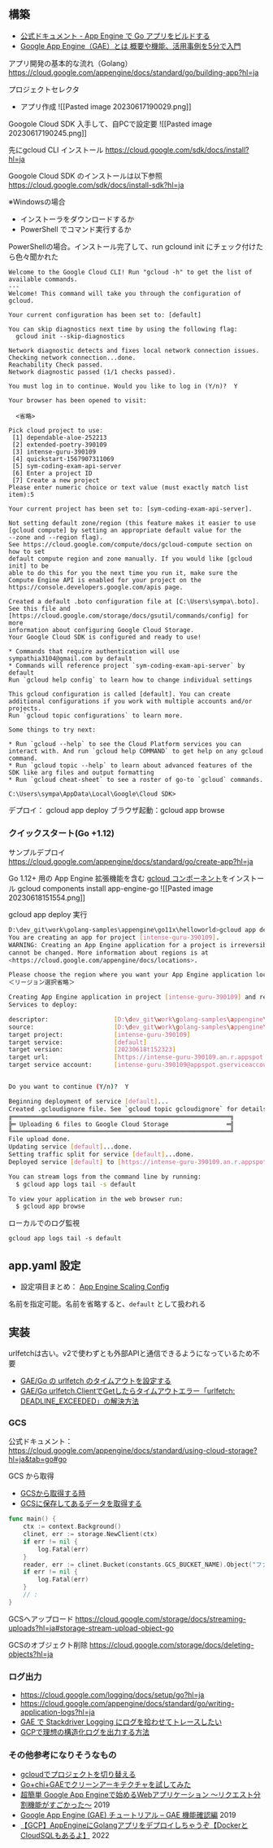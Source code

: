 
## 構築


- [公式ドキュメント - App Engine で Go アプリをビルドする](https://cloud.google.com/appengine/docs/standard/go/building-app?hl=ja#local-machine)
- [Google App Engine（GAE）とは 概要や機能、活用事例を5分で入門](https://cloud-ace.jp/column/detail251/)


アプリ開発の基本的な流れ（Golang）
https://cloud.google.com/appengine/docs/standard/go/building-app?hl=ja

プロジェクトセレクタ
- アプリ作成
![[Pasted image 20230617190029.png]]

Googole Cloud SDK 入手して、自PCで設定要
![[Pasted image 20230617190245.png]]

先にgcloud CLI インストール
https://cloud.google.com/sdk/docs/install?hl=ja

Googole Cloud SDK のインストールは以下参照
https://cloud.google.com/sdk/docs/install-sdk?hl=ja

※Windowsの場合
- インストーラをダウンロードするか
- PowerShell でコマンド実行するか

PowerShellの場合。インストール完了して、run gclound init にチェック付けたら色々聞かれた

```
Welcome to the Google Cloud CLI! Run "gcloud -h" to get the list of available commands.
---
Welcome! This command will take you through the configuration of gcloud.

Your current configuration has been set to: [default]

You can skip diagnostics next time by using the following flag:
  gcloud init --skip-diagnostics

Network diagnostic detects and fixes local network connection issues.
Checking network connection...done.
Reachability Check passed.
Network diagnostic passed (1/1 checks passed).

You must log in to continue. Would you like to log in (Y/n)?  Y

Your browser has been opened to visit:

  <省略>

Pick cloud project to use:
 [1] dependable-aloe-252213
 [2] extended-poetry-390109
 [3] intense-guru-390109
 [4] quickstart-1567907311069
 [5] sym-coding-exam-api-server
 [6] Enter a project ID
 [7] Create a new project
Please enter numeric choice or text value (must exactly match list item):5

Your current project has been set to: [sym-coding-exam-api-server].

Not setting default zone/region (this feature makes it easier to use
[gcloud compute] by setting an appropriate default value for the
--zone and --region flag).
See https://cloud.google.com/compute/docs/gcloud-compute section on how to set
default compute region and zone manually. If you would like [gcloud init] to be
able to do this for you the next time you run it, make sure the
Compute Engine API is enabled for your project on the
https://console.developers.google.com/apis page.

Created a default .boto configuration file at [C:\Users\sympa\.boto]. See this file and
[https://cloud.google.com/storage/docs/gsutil/commands/config] for more
information about configuring Google Cloud Storage.
Your Google Cloud SDK is configured and ready to use!

* Commands that require authentication will use sympathia3104@gmail.com by default
* Commands will reference project `sym-coding-exam-api-server` by default
Run `gcloud help config` to learn how to change individual settings

This gcloud configuration is called [default]. You can create additional configurations if you work with multiple accounts and/or projects.
Run `gcloud topic configurations` to learn more.

Some things to try next:

* Run `gcloud --help` to see the Cloud Platform services you can interact with. And run `gcloud help COMMAND` to get help on any gcloud command.
* Run `gcloud topic --help` to learn about advanced features of the SDK like arg files and output formatting
* Run `gcloud cheat-sheet` to see a roster of go-to `gcloud` commands.

C:\Users\sympa\AppData\Local\Google\Cloud SDK>
```

デプロイ： gcloud app deploy
ブラウザ起動：gcloud app browse

### クイックスタート(Go +1.12)

サンプルデプロイ
https://cloud.google.com/appengine/docs/standard/go/create-app?hl=ja

Go 1.12+ 用の App Engine 拡張機能を含む [gcloud コンポーネント](https://cloud.google.com/sdk/docs/managing-components?hl=ja)をインストール
gcloud components install app-engine-go
![[Pasted image 20230618151554.png]]

gcloud app deploy 実行
```sh
D:\dev_git\work\golang-samples\appengine\go11x\helloworld>gcloud app deploy
You are creating an app for project [intense-guru-390109].
WARNING: Creating an App Engine application for a project is irreversible and the region
cannot be changed. More information about regions is at
<https://cloud.google.com/appengine/docs/locations>.

Please choose the region where you want your App Engine application located:
＜リージョン選択省略＞

Creating App Engine application in project [intense-guru-390109] and region [asia-northeast1]....done.
Services to deploy:

descriptor:                  [D:\dev_git\work\golang-samples\appengine\go11x\helloworld\app.yaml]
source:                      [D:\dev_git\work\golang-samples\appengine\go11x\helloworld]
target project:              [intense-guru-390109]
target service:              [default]
target version:              [20230618t152323]
target url:                  [https://intense-guru-390109.an.r.appspot.com]
target service account:      [intense-guru-390109@appspot.gserviceaccount.com]


Do you want to continue (Y/n)?  Y

Beginning deployment of service [default]...
Created .gcloudignore file. See `gcloud topic gcloudignore` for details.
╔════════════════════════════════════════════════════════════╗
╠═ Uploading 6 files to Google Cloud Storage                ═╣
╚════════════════════════════════════════════════════════════╝
File upload done.
Updating service [default]...done.
Setting traffic split for service [default]...done.
Deployed service [default] to [https://intense-guru-390109.an.r.appspot.com]

You can stream logs from the command line by running:
  $ gcloud app logs tail -s default

To view your application in the web browser run:
  $ gcloud app browse
```

ローカルでのログ監視
```
gcloud app logs tail -s default
```




## app.yaml 設定

- 設定項目まとめ： [App Engine Scaling Config](https://qiita.com/sinmetal/items/017e7aa395ff459fca7c)

名前を指定可能。名前を省略すると、`default` として扱われる

## 実装

urlfetchは古い。v2で使わずとも外部APIと通信できるようになっているため不要
-  [GAE/Go の urlfetch のタイムアウトを設定する](https://www.pospome.work/entry/2017/12/17/112144)
- [GAE/Go urlfetch.ClientでGetしたらタイムアウトエラー「urlfetch: DEADLINE_EXCEEDED」の解決方法](https://qiita.com/hirocueki2/items/56065f3ab46bf455253e)

### GCS

公式ドキュメント： https://cloud.google.com/appengine/docs/standard/using-cloud-storage?hl=ja&tab=go#go

GCS から取得
- [GCSから取得する時](https://ema-hiro.hatenablog.com/entry/2018/04/20/011427)
- [GCSに保存してあるデータを取得する](https://ema-hiro.hatenablog.com/entry/2018/04/20/011427)

```go
func main() {
    ctx := context.Background()
    clinet, err := storage.NewClient(ctx)
    if err != nil {
        log.Fatal(err)
    }
	reader, err := clinet.Bucket(constants.GCS_BUCKET_NAME).Object("ファイル名").NewReader(ctx)  // 戻り値: io.Reader
    if err != nil {
        log.Fatal(err)
    }
    // :
}
```



GCSへアップロード
https://cloud.google.com/storage/docs/streaming-uploads?hl=ja#storage-stream-upload-object-go

GCSのオブジェクト削除
https://cloud.google.com/storage/docs/deleting-objects?hl=ja

### ログ出力

- https://cloud.google.com/logging/docs/setup/go?hl=ja
- https://cloud.google.com/appengine/docs/standard/go/writing-application-logs?hl=ja
- [GAE で Stackdriver Logging にログを拾わせてトレースしたい](https://scrapbox.io/pokutuna/GAE_%E3%81%A7_Stackdriver_Logging_%E3%81%AB%E3%83%AD%E3%82%B0%E3%82%92%E6%8B%BE%E3%82%8F%E3%81%9B%E3%81%A6%E3%83%88%E3%83%AC%E3%83%BC%E3%82%B9%E3%81%97%E3%81%9F%E3%81%84)
- [GCPで理想の構造化ログを出力する方法](https://zenn.dev/glassonion1/articles/c58505bf594868)

### その他参考になりそうなもの

- [gcloudでプロジェクトを切り替える](https://zenn.dev/taka_baya/articles/ef12fe9a043560)
- [Go+chi+GAEでクリーンアーキテクチャを試してみた](https://rinoguchi.net/2022/08/go-crean-achitecure.html)
- [超簡単 Google App Engineで始めるWebアプリケーション 〜リクエスト分割機能がすごかった〜](https://dev.classmethod.jp/articles/gae-webapp/#toc-1)  2019
- [Google App Engine (GAE) チュートリアル – GAE 機能確認編](https://cloud-textbook.com/2804/#i-7)  2019
- [【GCP】AppEngineにGolangアプリをデプロイしちゃうぞ【DockerとCloudSQLもあるよ】](https://zenn.dev/chillout2san/articles/c7b1bd4feb8800) 2022
